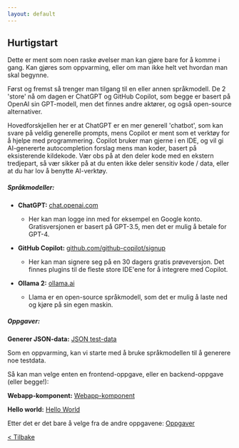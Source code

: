 ```yaml
---
layout: default
---
```


## Hurtigstart

Dette er ment som noen raske øvelser man kan gjøre bare for å komme i gang.
Kan gjøres som oppvarming, eller om man ikke helt vet hvordan man skal begynne.

Først og fremst så trenger man tilgang til en eller annen språkmodell.
De 2 'store' nå om dagen er ChatGPT og GitHub Copilot, som begge er basert på OpenAI 
sin GPT-modell, men det finnes andre aktører, og også open-source alternativer.

Hovedforskjellen her er at ChatGPT er en mer generell 'chatbot', som kan svare på 
veldig generelle prompts, mens Copilot er ment som et verktøy for å hjelpe med programmering.
Copilot bruker man gjerne i en IDE, og vil gi AI-genererte autocompletion forslag mens man koder,
basert på eksisterende kildekode.
Vær obs på at den deler kode med en ekstern tredjepart, så vær sikker på at du enten ikke
deler sensitiv kode / data, eller at du har lov å benytte AI-verktøy.

##### Språkmodeller:

- **ChatGPT:** [chat.openai.com](https://chat.openai.com/)
    - Her kan man logge inn med for eksempel en Google konto. Gratisversjonen er basert på GPT-3.5, 
      men det er mulig å betale for GPT-4.

- **GitHub Copilot:** [github.com/github-copilot/signup](https://github.com/github-copilot/signup)
    - Her kan man signere seg på en 30 dagers gratis prøveversjon.
      Det finnes plugins til de fleste store IDE'ene for å integrere med Copilot. 

- **Ollama 2:** [ollama.ai](https://ollama.ai/)
    - Llama er en open-source språkmodell, som det er mulig å laste ned og kjøre
      på sin egen maskin.


##### Oppgaver:

**Generer JSON-data:** [JSON test-data](./exercises/Test-data-JSON.md)

Som en oppvarming, kan vi starte med å bruke språkmodellen til å generere noe testdata.

Så kan man velge enten en frontend-oppgave, eller en backend-oppgave (eller begge!):

**Webapp-komponent:** [Webapp-komponent](./exercises/Webapp-komponent.md)

**Hello world:** [Hello World](./exercises/Hello-world.md)

Etter det er det bare å velge fra de andre oppgavene: [Oppgaver](./exercises.md)

[< Tilbake](../)